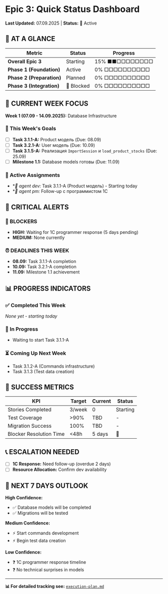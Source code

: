 # Epic 3: Quick Status Dashboard

**Last Updated:** 07.09.2025 | **Status:** 🚀 Active  

## 🎯 AT A GLANCE

| Metric | Status | Progress |
|--------|--------|----------|
| **Overall Epic 3** | Starting | 15% ■■□□□□□□□□ |
| **Phase 1 (Foundation)** | Active | 0% □□□□□□□□□□ |
| **Phase 2 (Preparation)** | Planned | 0% □□□□□□□□□□ |  
| **Phase 3 (Integration)** | 🔴 Blocked | 0% □□□□□□□□□□ |

## 📅 CURRENT WEEK FOCUS

**Week 1 (07.09 - 14.09.2025):** Database Infrastructure  

### 🎯 This Week's Goals
- [ ] **Task 3.1.1-A:** Product модель (Due: 08.09)
- [ ] **Task 3.2.1-A:** User модель (Due: 10.09)  
- [ ] **Task 3.1.5-A:** Реализация `ImportSession` и `load_product_stocks` (Due: 25.09)
- [ ] **Milestone 1.1:** Database models готовы (Due: 11.09)

### 👤 Active Assignments
- **🔧 *agent dev:** Task 3.1.1-A (Product модель) - Starting today
- **📧 *agent pm:** Follow-up с программистом 1С  

## 🚨 CRITICAL ALERTS

### 🔴 BLOCKERS
- **HIGH:** Waiting for 1С programmer response (5 days pending)
- **MEDIUM:** None currently

### ⏰ DEADLINES THIS WEEK  
- **08.09:** Task 3.1.1-A completion
- **10.09:** Task 3.2.1-A completion
- **11.09:** Milestone 1.1 achievement

## 📊 PROGRESS INDICATORS

### ✅ Completed This Week
_None yet - starting today_

### 🔄 In Progress  
- Waiting to start Task 3.1.1-A

### ⏳ Coming Up Next Week
- Task 3.1.2-A (Commands infrastructure)
- Task 3.1.3 (Test data creation)

## 🎯 SUCCESS METRICS

| KPI | Target | Current | Status |
|-----|--------|---------|--------|
| Stories Completed | 3/week | 0 | Starting |
| Test Coverage | >90% | TBD | - |
| Migration Success | 100% | TBD | - |
| Blocker Resolution Time | <48h | 5 days | 🔴 |

## 📞 ESCALATION NEEDED

- [ ] **1С Response:** Need follow-up (overdue 2 days)
- [ ] **Resource Allocation:** Confirm dev availability  

## 🔄 NEXT 7 DAYS OUTLOOK

**High Confidence:**
- ✅ Database models will be completed
- ✅ Migrations will be tested

**Medium Confidence:**  
- ⚡ Start commands development
- ⚡ Begin test data creation

**Low Confidence:**
- ❓ 1С programmer response timeline
- ❓ No technical surprises in models

---
**📊 For detailed tracking see:** [`execution-plan.md`](./execution-plan.md)